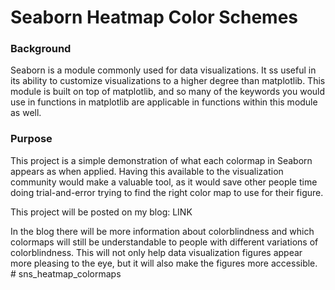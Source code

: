 # Seaborn Heatmap Color Schemes

### Background
Seaborn is a module commonly used for data visualizations. It ss useful in its ability to customize visualizations to a higher degree than matplotlib. This module is built on top of matplotlib, and so many of the keywords you would use in functions in matplotlib are applicable in functions within this module as well. 

### Purpose
This project is a simple demonstration of what each colormap in Seaborn appears as when applied. Having this available to the visualization community would make a valuable tool, as it would save other people time doing trial-and-error trying to find the right color map to use for their figure. 

This project will be posted on my blog: LINK 

In the blog there will be more information about colorblindness and which colormaps will still be understandable to people with different variations of colorblindness. This will not only help data visualization figures appear more pleasing to the eye, but it will also make the figures more accessible. # sns_heatmap_colormaps
